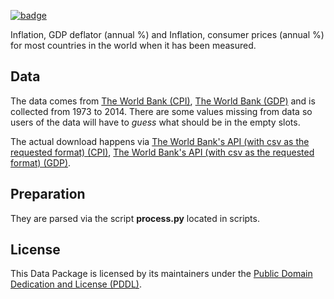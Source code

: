 <a className="gh-badge" href="https://datahub.io/core/inflation"><img src="https://badgen.net/badge/icon/View%20on%20datahub.io/orange?icon=https://datahub.io/datahub-cube-badge-icon.svg&label&scale=1.25" alt="badge" /></a>

Inflation, GDP deflator (annual %) and Inflation, consumer prices (annual %) for most countries in the world when it has been measured. 

## Data

The data comes from [The World Bank (CPI)](https://api.worldbank.org/v2/en/indicator/NY.GDP.DEFL.KD.ZG?downloadformat=csv), [The World Bank (GDP)](https://api.worldbank.org/v2/en/indicator/FP.CPI.TOTL.ZG?downloadformat=csv)  and is collected from 1973 to 2014. There are some values missing from data so users of the data will have to *guess* what should be in the empty slots.

The actual download happens via [The World Bank's API (with csv as the requested format) (CPI)](https://api.worldbank.org/v2/en/indicator/NY.GDP.DEFL.KD.ZG?downloadformat=csv), [The World Bank's API (with csv as the requested format) (GDP)](https://api.worldbank.org/v2/en/indicator/FP.CPI.TOTL.ZG?downloadformat=csv).

## Preparation

They are parsed via the script **process.py** located in scripts.

## License

This Data Package is licensed by its maintainers under the [Public Domain Dedication and License (PDDL)](http://opendatacommons.org/licenses/pddl/1.0/).